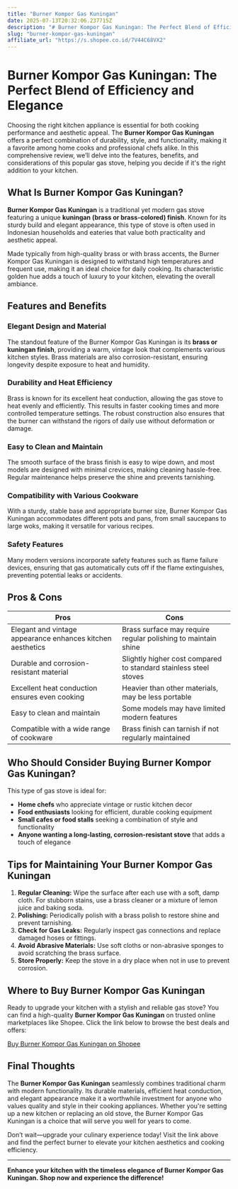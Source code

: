 ```yaml
---
title: "Burner Kompor Gas Kuningan"
date: 2025-07-13T20:32:06.237715Z
description: "# Burner Kompor Gas Kuningan: The Perfect Blend of Efficiency and Elegance..."
slug: "burner-kompor-gas-kuningan"
affiliate_url: "https://s.shopee.co.id/7V44C68VX2"
---
```

# Burner Kompor Gas Kuningan: The Perfect Blend of Efficiency and Elegance

Choosing the right kitchen appliance is essential for both cooking performance and aesthetic appeal. The **Burner Kompor Gas Kuningan** offers a perfect combination of durability, style, and functionality, making it a favorite among home cooks and professional chefs alike. In this comprehensive review, we’ll delve into the features, benefits, and considerations of this popular gas stove, helping you decide if it's the right addition to your kitchen.

## What Is Burner Kompor Gas Kuningan?

**Burner Kompor Gas Kuningan** is a traditional yet modern gas stove featuring a unique **kuningan (brass or brass-colored) finish**. Known for its sturdy build and elegant appearance, this type of stove is often used in Indonesian households and eateries that value both practicality and aesthetic appeal.

Made typically from high-quality brass or with brass accents, the Burner Kompor Gas Kuningan is designed to withstand high temperatures and frequent use, making it an ideal choice for daily cooking. Its characteristic golden hue adds a touch of luxury to your kitchen, elevating the overall ambiance.

## Features and Benefits

### Elegant Design and Material

The standout feature of the Burner Kompor Gas Kuningan is its **brass or kuningan finish**, providing a warm, vintage look that complements various kitchen styles. Brass materials are also corrosion-resistant, ensuring longevity despite exposure to heat and humidity.

### Durability and Heat Efficiency

Brass is known for its excellent heat conduction, allowing the gas stove to heat evenly and efficiently. This results in faster cooking times and more controlled temperature settings. The robust construction also ensures that the burner can withstand the rigors of daily use without deformation or damage.

### Easy to Clean and Maintain

The smooth surface of the brass finish is easy to wipe down, and most models are designed with minimal crevices, making cleaning hassle-free. Regular maintenance helps preserve the shine and prevents tarnishing.

### Compatibility with Various Cookware

With a sturdy, stable base and appropriate burner size, Burner Kompor Gas Kuningan accommodates different pots and pans, from small saucepans to large woks, making it versatile for various recipes.

### Safety Features

Many modern versions incorporate safety features such as flame failure devices, ensuring that gas automatically cuts off if the flame extinguishes, preventing potential leaks or accidents.

## Pros & Cons

| Pros | Cons |
|--------|--------|
| Elegant and vintage appearance enhances kitchen aesthetics | Brass surface may require regular polishing to maintain shine |
| Durable and corrosion-resistant material | Slightly higher cost compared to standard stainless steel stoves |
| Excellent heat conduction ensures even cooking | Heavier than other materials, may be less portable |
| Easy to clean and maintain | Some models may have limited modern features |
| Compatible with a wide range of cookware | Brass finish can tarnish if not regularly maintained |

## Who Should Consider Buying Burner Kompor Gas Kuningan?

This type of gas stove is ideal for:
- **Home chefs** who appreciate vintage or rustic kitchen decor
- **Food enthusiasts** looking for efficient, durable cooking equipment
- **Small cafes or food stalls** seeking a combination of style and functionality
- **Anyone wanting a long-lasting, corrosion-resistant stove** that adds a touch of elegance

## Tips for Maintaining Your Burner Kompor Gas Kuningan

1. **Regular Cleaning:** Wipe the surface after each use with a soft, damp cloth. For stubborn stains, use a brass cleaner or a mixture of lemon juice and baking soda.
2. **Polishing:** Periodically polish with a brass polish to restore shine and prevent tarnishing.
3. **Check for Gas Leaks:** Regularly inspect gas connections and replace damaged hoses or fittings.
4. **Avoid Abrasive Materials:** Use soft cloths or non-abrasive sponges to avoid scratching the brass surface.
5. **Store Properly:** Keep the stove in a dry place when not in use to prevent corrosion.

## Where to Buy Burner Kompor Gas Kuningan

Ready to upgrade your kitchen with a stylish and reliable gas stove? You can find a high-quality **Burner Kompor Gas Kuningan** on trusted online marketplaces like Shopee. Click the link below to browse the best deals and offers:

[Buy Burner Kompor Gas Kuningan on Shopee](https://s.shopee.co.id/7V44C68VX2)

## Final Thoughts

The **Burner Kompor Gas Kuningan** seamlessly combines traditional charm with modern functionality. Its durable materials, efficient heat conduction, and elegant appearance make it a worthwhile investment for anyone who values quality and style in their cooking appliances. Whether you're setting up a new kitchen or replacing an old stove, the Burner Kompor Gas Kuningan is a choice that will serve you well for years to come.

Don’t wait—upgrade your culinary experience today! Visit the link above and find the perfect burner to elevate your kitchen aesthetics and cooking efficiency.

---

**Enhance your kitchen with the timeless elegance of Burner Kompor Gas Kuningan. Shop now and experience the difference!**